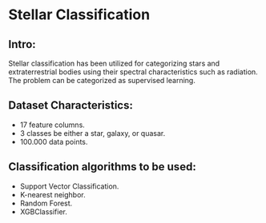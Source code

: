 # Stellar Classification
## Intro:
Stellar classification has been utilized for categorizing stars and extraterrestrial bodies using their spectral characteristics such as radiation. The problem can be categorized as supervised learning.
## Dataset Characteristics:
* 17 feature columns.
* 3 classes be either a star, galaxy, or quasar.
* 100.000 data points.
## Classification algorithms to be used:
* Support Vector Classification.
* K-nearest neighbor.
* Random Forest.
* XGBClassifier.

